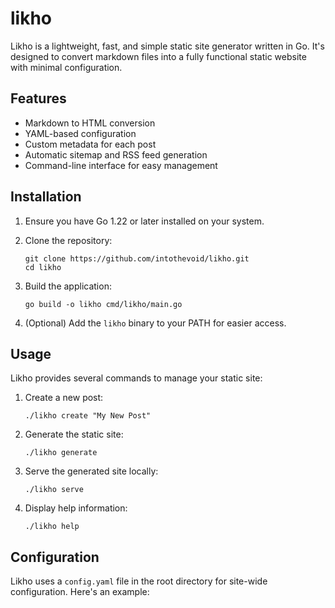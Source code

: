 # likho

Likho is a lightweight, fast, and simple static site generator written in Go. It's designed to convert markdown files into a fully functional static website with minimal configuration.

## Features

- Markdown to HTML conversion
- YAML-based configuration
- Custom metadata for each post
- Automatic sitemap and RSS feed generation
- Command-line interface for easy management

## Installation

1. Ensure you have Go 1.22 or later installed on your system.

2. Clone the repository:
   ```
   git clone https://github.com/intothevoid/likho.git
   cd likho
   ```

3. Build the application:
   ```
   go build -o likho cmd/likho/main.go
   ```

4. (Optional) Add the `likho` binary to your PATH for easier access.

## Usage

Likho provides several commands to manage your static site:

1. Create a new post:
   ```
   ./likho create "My New Post"
   ```

2. Generate the static site:
   ```
   ./likho generate
   ```

3. Serve the generated site locally:
   ```
   ./likho serve
   ```

4. Display help information:
   ```
   ./likho help
   ```

## Configuration

Likho uses a `config.yaml` file in the root directory for site-wide configuration. Here's an example:
